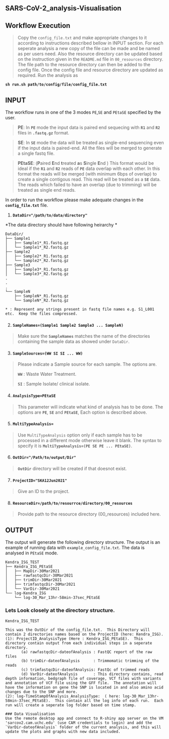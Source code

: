 ## SARS-CoV-2_analysis-Visualisation

## Workflow Execution
> Copy the `config_file.txt` and make appropriate changes to it according to instructions described bellow in INPUT section. For each seperate analysis a new copy of the file can be made and be named as per users need.  Also the resource directory can be updated based on the instruction given in the `README.md` file in `00_resources` directory.  The file path to the resource directory can then be added to the config file.  Once the config file and resource directory are updated as required. Run the analysis as
> 
**`sh run.sh path/to/config/file/config_file.txt`**

## INPUT

The workflow runs in one of the 3 modes `PE`,`SE` and `PEtaSE` specified by the user.

> **PE**: In **`PE`** mode the input data is paired end sequecing with **`R1`** and **`R2`** files in **`.fastq.gz`** format. 

> **SE**: In **`SE`** mode the data will be treated as single-end sequencing even if the input data is paired-end.  All the files will be merged to generate a single fastq file.  

> **PEtaSE**: (**P**aired **E**nd **t**reated **a**s **S**ingle **E**nd ) This format would be ideal if the **`R1`** and **`R2`** reads of **`PE`** data overlap with each other.  In this format the reads will be merged (with minimum 6bps of overlap) to create a single contigous read.  This read will be treated as a **`SE`** data. The reads which failed to have an overlap (due to trimming) will be treated as single end reads.

In order to run the workflow please make adequate changes in the **`config_file.txt`** file.


1. **`DataDir="/path/to/data/directory"`**

*The data directory should have following heirarchy *
```
DataDir/
├── Sample1
│   ├── Sample1*_R1.fastq.gz
│   └── Sample1*_R2.fastq.gz
├── Sample2
│   ├── Sample2*_R1.fastq.gz
│   └── Sample2*_R2.fastq.gz
├── Sample3
│   ├── Sample3*_R1.fastq.gz
│   └── Sample3*_R2.fastq.gz
.
.
.
└── SampleN
    ├── SampleN*_R1.fastq.gz
    └── SampleN*_R2.fastq.gz

* : Represent any strings present in fastq file names e.g. S1_L001 etc.  Keep the files compressed.

```

2. #### **`SampleNames=(Sample1 Sample2 Sample3 ... SampleN)`**
> Make sure the **`SampleNames`** matches the name of the directories containing the sample data as showed under `DataDir`.


3. #### **`SampleSources=(WW SI SI ... WW)`**
>
> Please indicate a Sample source for each sample.  The options are.
>
> **`WW`** : Waste Water Treatment.
> 
> **`SI`** : Sample Isolate/ clinical isolate.


4. #### **`AnalysisType=PEtaSE`**

> This parameter will indicate what kind of analysis has to be done.  The options are **`PE`**, **`SE`** and **`PEtaSE`**,  Each option is described above. 


5. #### **`MultiTypeAnalysis=`**
>
> Use `MultiTypeAnalysis` option only if each sample has to be processed in a different mode otherwise leave it blank. The syntax to specify it is 
> **`MultiTypeAnalysis=(PE SE PE ... PEtaSE)`**.


6. #### **`OutDir="/Path/to/output/Dir"`**
> **`OutDir`** directory will be created if that doesnot exist.


7. #### **`ProjectID="SKA12Jun2021"`**

> Give an ID to the project. 

8. #### **`ResourceDir=/path/to/resourrce/directory/00_resources`**

> Provide path to the resource directory (00_resources) included here.



## OUTPUT

The output will generate the following directory structure. The output is an example of running data with `example_config_file.txt`.  The data is analysed in `PEtaSE` mode.

```
Kendra_ISG_TEST             
├── Kendra_ISG_PEtaSE       
│   ├── MapDir-30Mar2021
│   ├── rawfastqcDir-30Mar2021
│   ├── trimDir-30Mar2021
│   ├── trimfastqcDir-30Mar2021
│   └── VarDir-30Mar2021
└── log-Kendra_ISG
    └── log-30_Mar_13hr-58min-37sec_PEtaSE
 ```
 
 ### Lets Look closely at the directory structure.
 
 ```
 Kendra_ISG_TEST
 
 This was the OutDir of the config_file.txt.  This Directory will contain 2 directories names based on the ProjectID (here: Kendra_ISG).
 (1): ProjectID_AnalysisType (Here : Kendra_ISG_PEtaSE).  This directory contain output from each individual steps in a seperate directory.
        (a) rawfastqcDir-dateofAnalysis : FastQC report of the raw files
        (b) trimDir-dateofAnalysis      : Trimmomatic trimming of the reads
        (c) trimfastqcDir-dateofAnalysis: FastQc of trimmed reads
        (d) VarDir-dateofAnalysis       : This directory contains, read depth information, bedgraph file of coverage, VCf files with variants and annotation of VCF file using the GFF file.  The annotation will have the information on gene the SNP is located in and also amino acid changes due to the SNP and more.
 (2): log-TimeStampOfAnalysis_AnalysisType:  ( here: log-30_Mar_13hr-58min-37sec_PEtaSE).  This contain all the log info of each run.  Each run will create a seperate log folder based on time stamp.
        
 ### Data Visualisation
Use the remote desktop app and connect to R-shiny app server on the VM 'sarcov2.cam.uchc.edu' (use CAM credentials to login) and add the `VarDir-dateofAnalysis` folder of the current analysis, and this will update the plots and graphs with new data included.
 ```
 
 
 

